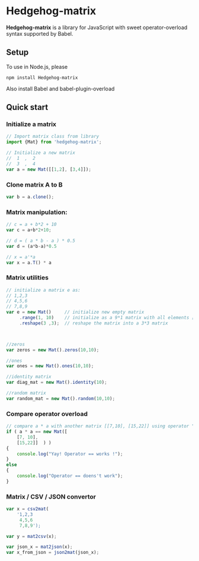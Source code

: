 # Hedgehog-matrix

**Hedgehog-matrix** is a library for JavaScript with sweet operator-overload syntax supported by Babel.


## Setup

To use in Node.js, please 
```
npm install Hedgehog-matrix
```
Also install Babel and babel-plugin-overload

## Quick start

### Initialize a matrix

```JavaScript
// Import matrix class from library
import {Mat} from 'hedgehog-matrix';        

// Initialize a new matrix
//  1  ,  2
//  3  ,  4
var a = new Mat([[1,2], [3,4]]);
```

### Clone matrix A to B
```JavaScript
var b = a.clone();
```

### Matrix manipulation:
```JavaScript
// c = a + b*2 + 10
var c = a+b*2+10;

// d = ( a * b - a ) * 0.5
var d = (a*b-a)*0.5

// x = a'*a
var x = a.T() * a
```

### Matrix utilities
```JavaScript
// initialize a matrix e as: 
// 1,2,3
// 4,5,6
// 7,8,9
var e = new Mat()     // initialize new empty matrix
     .range(1, 10)    // initialize as a 9*1 matrix with all elements [1,10)
     .reshape(3 ,3);  // reshape the matrix into a 3*3 matrix



//zeros
var zeros = new Mat().zeros(10,10);

//ones
var ones = new Mat().ones(10,10);

//identity matrix
var diag_mat = new Mat().identity(10);

//random matrix
var random_mat = new Mat().random(10,10);
```

### Compare operator overload
```JavaScript
// compare a * a with another matrix [[7,10], [15,22]] using operator "=="
if ( a * a == new Mat([
    [7, 10],
    [15,22]]  ) )
{
    console.log("Yay! Operator == works !");
}
else
{
    console.log("Operator == doens't work");
}
```


### Matrix / CSV / JSON convertor

```JavaScript
var x = csv2mat(
    '1,2,3
     4,5,6
     7,8,9');

var y = mat2csv(x);

var json_x = mat2json(x);
var x_from_json = json2mat(json_x);
```
